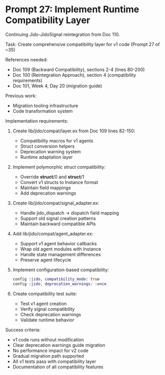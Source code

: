 # Prompt 27: Implement Runtime Compatibility Layer

Continuing Jido-JidoSignal reintegration from Doc 110.

Task: Create comprehensive compatibility layer for v1 code (Prompt 27 of ~35)

References needed:
- Doc 109 (Backward Compatibility), sections 2-4 (lines 80-200)
- Doc 100 (Reintegration Approach), section 4 (compatibility requirements)
- Doc 101, Week 4, Day 20 (migration guide)

Previous work:
- Migration tooling infrastructure
- Code transformation system

Implementation requirements:
1. Create lib/jido/compat/layer.ex from Doc 109 lines 82-150:
   - Compatibility macros for v1 agents
   - Struct conversion helpers
   - Deprecation warning system
   - Runtime adaptation layer

2. Implement polymorphic struct compatibility:
   - Override __struct__/0 and __struct__/1
   - Convert v1 structs to Instance format
   - Maintain field mappings
   - Add deprecation warnings

3. Create lib/jido/compat/signal_adapter.ex:
   - Handle jido_dispatch -> dispatch field mapping
   - Support old signal creation patterns
   - Maintain backward compatible APIs

4. Add lib/jido/compat/agent_adapter.ex:
   - Support v1 agent behavior callbacks
   - Wrap old agent modules with Instance
   - Handle state management differences
   - Preserve agent lifecycle

5. Implement configuration-based compatibility:
   ```elixir
   config :jido, compatibility_mode: true
   config :jido, deprecation_warnings: :once
   ```

6. Create compatibility test suite:
   - Test v1 agent creation
   - Verify signal compatibility
   - Check deprecation warnings
   - Validate runtime behavior

Success criteria:
- v1 code runs without modification
- Clear deprecation warnings guide migration
- No performance impact for v2 code
- Gradual migration path supported
- All v1 tests pass with compatibility layer
- Documentation of all compatibility features